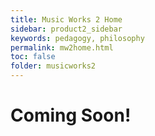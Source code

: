```yaml
---
title: Music Works 2 Home
sidebar: product2_sidebar
keywords: pedagogy, philosophy
permalink: mw2home.html
toc: false
folder: musicworks2
---
```


# Coming Soon!